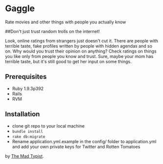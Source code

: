 # Gaggle

Rate movies and other things with people you actually know

##Don't just trust random trolls on the internet!

Look, online ratings from strangers just doesn't cut it. There are people with terrible taste, fake profiles written by people with hidden agendas and so on. Why would you trust their opinion on anything? Check ratings on things you like only from people you know and trust. Sure, maybe your mom has terrible taste, but it's still good to get her input on some things.

## Prerequisites

- Ruby 1.9.3p392
- Rails
- RVM

## Installation

- clone git repo to your local machine
- `bundle install`
- `rake db:migrate`
- Rename application.yml.example in the config/ folder to application.yml and add your own private keys for Twitter and Rotten Tomatoes

by [The Mad Typist](http://themadtypist.com/).
